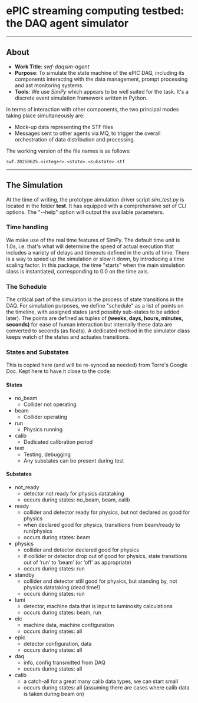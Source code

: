 # ePIC streaming computing testbed: the DAQ agent simulator

---

## About
* __Work Title__: _swf-daqsim-agent_
* __Purpose__: To simulate the state machine of the ePIC DAQ, including its components interacting
with the data management, prompt processing and ast monitoring systems.
* __Tools__: We use _SimPy_ which appears to be well suited for the task. It's a discrete event
simulation framework written in Python.

In terms of interaction with other components, the two principal modes taking
place simultaneously are:

* Mock-up data representing the STF files
* Messages sent to other agents via MQ, to trigger the overall orchestration
of data distribution and processing.

The working version of the file names is as follows:

```
swf.20250625.<integer>.<state>.<substate>.stf
```

---

## The Simulation

At the time of writing, the prototype aimulation driver script *sim_test.py* is located in the
folder **test**. It has equipped with a comprehensive set of CLI options. The "--help"
option will output the available parameters.

### Time handling

We make use of the real time features of SimPy. The default time unit is 1.0s, i.e.
that's what will determine the speed of actual execution that includes a variety of
delays and timeouts defined in the units of time. There is a way to speed up the
simulation or slow it down, by introducing a time scaling factor. In this package,
the time "starts" when the main simulation class is instantiated, corresponding
to 0.0 on the time axis.

### The Schedule

The critical part of the simulation is the process of state transitions in the DAQ.
For simulation purposes, we define "schedule" as a list of points on the timeline,
with assigned states (and possibly sub-states to be added later). The points are
defined as tuples of **(weeks, days, hours, minutes, seconds)** for ease of human interaction
but internally these data are converted to seconds (as floats). A dedicated method
in the simulator class keeps watch of the states and actuates transitions.

### States and Substates

This is copied here (and will be re-synced as needed) from Torre's Google Doc.
Kept here to have it close to the code:

#### States
* no_beam
   * Collider not operating
* beam
   * Collider operating
* run
   * Physics running
* calib
   * Dedicated calibration period
* test
   * Testing, debugging
   * Any substates can be present during test

#### Substates
* not_ready
   * detector not ready for physics datataking
   * occurs during states: no_beam, beam, calib
* ready
   * collider and detector ready for physics, but not declared as good for physics
   * when declared good for physics, transitions from beam/ready to run/physics
   * occurs during states: beam
* physics
   * collider and detector declared good for physics
   * if collider or detector drop out of good for physics, state transitions out of ‘run’ to ‘beam’ (or ‘off’ as appropriate)
   * occurs during states: run
* standby
   * collider and detector still good for physics, but standing by, not physics datataking (dead time!)
   * occurs during states: run
* lumi
   * detector, machine data that is input to luminosity calculations
   * occurs during states: beam, run
* eic
   * machine data, machine configuration
   * occurs during states: all
* epic
   * detector configuration, data
   * occurs during states: all
* daq
   * info, config transmitted from DAQ
   * occurs during states: all
* calib
   * a catch-all for a great many calib data types, we can start small
   * occurs during states: all (assuming there are cases where calib data is taken during beam on)





